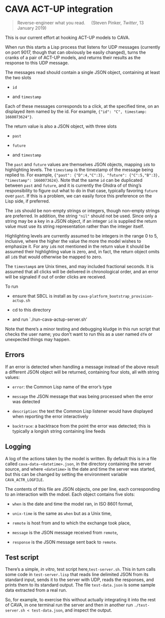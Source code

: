# CAVA ACT-UP integration

> Reverse-engineer what you read.     (Steven Pinker, *Twitter*, 13 January 2019)

This is our current effort at hooking ACT-UP models to CAVA.

When run this starts a Lisp process that listens for UDP messages (currently on port 9017, though
that can obviously be easily changed), turns the cranks of a pair of ACT-UP models, and returns their results as
the response to this UDP message.

The messages read should contain a single JSON object, containing at least the two slots

* `id`

* and `timestamp`

Each of these messages corresponds to a click, at the specified time, on an displayed item
named by the id. For example, `{"id": "C", timestamp: 1660073624"}`.

The return value is also a JSON object, with three slots

* `past`

* `future`

* and `timestamp`

The `past` and `future` values are themselves JSON objects, mapping `id`s to highlighting levels.
The `timestamp` is the timestamp of the message being replied to.
For example, `{"past": {"D":4,"C":3}, "future": {"C":5,"B":3}, "timestamp": 1660073624}`.
Note that the same `id` can be duplicated between `past` and `future`, and it is currently
the Ghidra of of thing’s responsibility to figure out what to do in that case, typically favoring
`future` over `past`. If this is a problem, we can easily force this preference on the Lisp side,
if preferred.

The `id`s should be non-empty strings or integers, though non-empty strings are preferred. In addition,
the string `"nil"` should not be used. Since
only a string may be a key in a JSON object, if an integer `id` is supplied the return value
must use its string representation rather than the integer itself.

Highlighting levels are currently assumed to be integers in the range 0 to 5, inclusive, where
the higher the value the more the model wishes to emphasize it. For any `id`s not mentioned in the
return value it should be assumed their highlighting value is zero, and, in fact, the return
object omits all `id`s that would otherwise be mapped to zero.

The `timestamp`s are Unix times, and may included fractional seconds. It is assumed
that all clicks will be delivered in chronological order, and an error will be signaled
if out of order clicks are received.

To run

* ensure that SBCL is install as by `cava-platform_bootstrap_provision-actup.sh`

* cd to this directory

* and run `./run-cava-actup-server.sh‘

Note that there’s a minor testing and debugging kludge in this run script that checks the user name;
you don’t want to run this as a user named `dfm` or unexpected things may happen.



## Errors ##

If an error is detected when handling a message instead of the above result a different
JSON object will be returned, containing four slots, all with string values:

* `error`: the Common Lisp name of the error’s type

* `message` the JSON message that was being processed when the error was detected

* `description`: the text the Common Lisp listener would have displayed when reporting the error interactively

* `backtrace`: a backtrace from the point the error was detected; this is typically a longish string containing line feeds



## Logging ##

A log of the actions taken by the model is written. By default this is in a file
called `cava-data-<datetime>.json`, in the directory containing the server source, and where `<datetime>`
is the date and time the server was started, but this can be changed by setting the
environment variable `CAVA_ACTR_LOGFILE`.

The contents of this file are JSON objects, one per line, each corresponding to an
interaction with the mdoel. Each object contains five slots:

* `when` is the date and time the model ran, in ISO 8601 format,

* `unix-time` is the same as `when` but as a Unix time,

* `remote` is host from and to which the exchange took place,

* `message` is the JSON message received from `remote`,

* `response` is the JSON message sent back to `remote`.



## Test script ##

There’s a simple, *in vitro*, test script here,`test-server.sh`. This in turn calls some code
in `test-server.lisp` that reads line delimited JSON from its standard input, sends it
to the server with UDP, reads the responses, and prints them to its standard output.
The file `test-data.json` is some sample data extracted from a real run.

So, for example, to exercise this without actually integrating it into the rest of CAVA,
in one terminal run the server and then in another
run `./test-server.sh < test-data.json`, and inspect the output.

